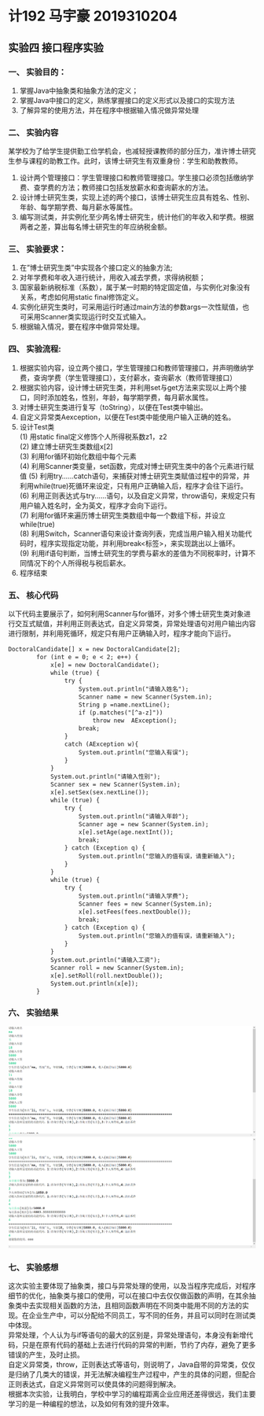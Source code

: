 # 计192 马宇豪 2019310204
## 实验四 接口程序实验

### 一、	实验目的： 
1.	掌握Java中抽象类和抽象方法的定义；  
2.	掌握Java中接口的定义，熟练掌握接口的定义形式以及接口的实现方法 
3.	了解异常的使用方法，并在程序中根据输入情况做异常处理 

### 二、	实验内容 
   某学校为了给学生提供勤工俭学机会，也减轻授课教师的部分压力，准许博士研究生参与课程的助教工作。此时，该博士研究生有双重身份：学生和助教教师。 
1.	设计两个管理接口：学生管理接口和教师管理接口。学生接口必须包括缴纳学费、查学费的方法；教师接口包括发放薪水和查询薪水的方法。 
2.	设计博士研究生类，实现上述的两个接口，该博士研究生应具有姓名、性别、年龄、每学期学费、每月薪水等属性。 
3.	编写测试类，并实例化至少两名博士研究生，统计他们的年收入和学费。根据两者之差，算出每名博士研究生的年应纳税金额。 

### 三、	实验要求： 
1.	在”博士研究生类”中实现各个接口定义的抽象方法; 
2.	对年学费和年收入进行统计，用收入减去学费，求得纳税额； 
3.	国家最新纳税标准（系数），属于某一时期的特定固定值，与实例化对象没有关系，考虑如何用static  final修饰定义。 
4.	实例化研究生类时，可采用运行时通过main方法的参数args一次性赋值，也可采用Scanner类实现运行时交互式输入。 
5.	根据输入情况，要在程序中做异常处理。 

### 四、	实验流程: 
1.	根据实验内容，设立两个接口，学生管理接口和教师管理接口，并声明缴纳学费，查询学费（学生管理接口），支付薪水，查询薪水（教师管理接口） 
2.	根据实验内容，设计博士研究生类，并利用set与get方法来实现以上两个接口，同时添加姓名，性别，年龄，每学期学费，每月薪水属性。 
3.	对博士研究生类进行复写（toString），以便在Test类中输出。 
4.	自定义异常类Aexception，以便在Test类中能使用户输入正确的姓名。 
5.	设计Test类  
(1)	用static  final定义修饰个人所得税系数z1，z2  
(2)	建立博士研究生类数组x[2]  
(3)	利用for循环初始化数组中每个元素  
(4)	利用Scanner类变量，set函数，完成对博士研究生类中的各个元素进行赋值 
(5)	利用try……catch语句，来捕获对博士研究生类赋值过程中的异常，并利用while(true)死循环来设定，只有用户正确输入后，程序才会往下运行。  
(6)	利用正则表达式与try……语句，以及自定义异常，throw语句，来规定只有用户输入姓名时，全为英文，程序才会向下运行。  
(7)	利用for循环来遍历博士研究生类数组中每一个数组下标，并设立while(true)  
(8)	利用Switch，Scanner语句来设计查询列表，完成当用户输入相关功能代码时，程序实现指定功能，并利用break<标签>，来实现跳出以上循环。  
(9)	利用if语句判断，当博士研究生的学费与薪水的差值为不同税率时，计算不同情况下的个人所得税与税后薪水。  
6.	程序结束 

### 五、	核心代码
以下代码主要展示了，如何利用Scanner与for循环，对多个博士研究生类对象进行交互式赋值，并利用正则表达式，自定义异常类，异常处理语句对用户输出内容进行限制，并利用死循环，规定只有用户正确输入时，程序才能向下运行。
```
DoctoralCandidate[] x = new DoctoralCandidate[2];
        for (int e = 0; e < 2; e++) {
            x[e] = new DoctoralCandidate();
            while (true) {
                try {
                    System.out.println("请输入姓名");
                    Scanner name = new Scanner(System.in);
                    String p =name.nextLine();
                    if (p.matches("[^a-z]"))
                        throw new  AException();
                    break;
                }
                catch (AException w){
                    System.out.println("您输入有误");
                }
            }
            System.out.println("请输入性别");
            Scanner sex = new Scanner(System.in);
            x[e].setSex(sex.nextLine());
            while (true) {
                try {
                    System.out.println("请输入年龄");
                    Scanner age = new Scanner(System.in);
                    x[e].setAge(age.nextInt());
                    break;
                } catch (Exception q) {
                    System.out.println("您输入的值有误，请重新输入");
                }
            }
            while (true) {
                try {
                    System.out.println("请输入学费");
                    Scanner fees = new Scanner(System.in);
                    x[e].setFees(fees.nextDouble());
                    break;
                } catch (Exception q) {
                    System.out.println("您输入的值有误，请重新输入");
                }
            }
            System.out.println("请输入工资");
            Scanner roll = new Scanner(System.in);
            x[e].setRoll(roll.nextDouble());
            System.out.println(x[e]);
        }
```

### 六、	实验结果
![实验结果截图](https://github.com/mayuhao1023/JAVA4/blob/main/d169df656ecbbe1ca177c4de3c886a2.png)
![实验结果截图](https://github.com/mayuhao1023/JAVA4/blob/main/ae4dd52a3dca3918a77e6a7af6fdd0a.png)

### 七、	实验感想
   这次实验主要体现了抽象类，接口与异常处理的使用，以及当程序完成后，对程序细节的优化，抽象类与接口的使用，可以在接口中去仅仅做函数的声明，在其余抽象类中去实现相关函数的方法，且相同函数声明在不同类中能用不同的方法的实现。在企业生产中，可以分配给不同员工，写不同的任务，并且可以同时在测试类中体现。  
   异常处理，个人认为与if等语句的最大的区别是，异常处理语句，本身没有新增代码，只是在原有代码的基础上去进行代码的异常的判断，节约了内存，避免了更多错误的产生，及时止损。  
   自定义异常类，throw，正则表达式等语句，则说明了，Java自带的异常类，仅仅是归纳了几类大的错误，并无法解决编程生产过程中，产生的具体的问题，但配合正则表达式，自定义异常则可以使具体的问题得到解决。  
   根据本次实验，让我明白，学校中学习的编程距离企业应用还差得很远，我们主要学习的是一种编程的想法，以及如何有效的提升效率。  

